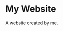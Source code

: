 <!DOCTYPE html>
<html lang="en">
<head>
<title>Page Title</title>
<meta charset="UTF-8">
<meta name="viewport"
	  content="width=device-width, initial-scale=1">
	  <style>
	  body {
	  font-famoly: Arial, Helvetica, sans-serif;
	  }
	  </style>
  </head>
<body>
<h1> My Website</h1>
<p> A website created by me.</p>
</body>
</html>
